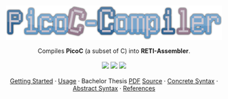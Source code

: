 <p align="center">
</p>

<div align="center">
  <a href="https://github.com/matthejue/PicoC-Compiler">
    <img src="./doc/logo.png" alt="Logo" height="80px">
  </a>
  <p align="center">
    Compiles <strong>PicoC</strong> (a subset of C) into <strong>RETI-Assembler</strong>.
    <br />
    <br />
    <a href="./LICENSE"><img src="https://img.shields.io/github/license/matthejue/PicoC-Compiler.svg"></a>
    <img src="https://img.shields.io/badge/Maintained%3F-yes-green.svg">
    <img height="20px" src="http://ForTheBadge.com/images/badges/made-with-python.svg">
    <br />
    <br />
    <a href="./doc/getting_started.md">Getting Started</a>
    ·
    <a href="./doc/help-page.txt">Usage</a>
    ·
    Bachelor Thesis <a href="https://github.com/matthejue/Bachelorarbeit_out/blob/main/Main.pdf">PDF</a> <a href="https://github.com/matthejue/Bachelorarbeit">Source</a>
    ·
    <a href="./src/./src/concrete_syntax_picoc.lark/">Concrete Syntax</a>
    ·
    <a href="./doc/abstract_syntax.txt">Abstract Syntax</a>
    ·
    <a href="./doc/references.md">References</a>
  </p>
</div>

